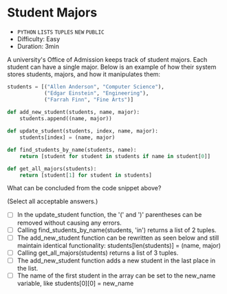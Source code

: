 # Student Majors

- `PYTHON` `LISTS` `TUPLES` `NEW` `PUBLIC`
- Difficulty: Easy
- Duration: 3min

A university's Office of Admission keeps track of student majors. Each student can have a single major. Below is an example of how their system stores students, majors, and how it manipulates them:

```python
students = [("Allen Anderson", "Computer Science"),
            ("Edgar Einstein", "Engineering"),
            ("Farrah Finn", "Fine Arts")]
     
def add_new_student(students, name, major):
    students.append((name, major))

def update_student(students, index, name, major):
    students[index] = (name, major)

def find_students_by_name(students, name):
    return [student for student in students if name in student[0]]

def get_all_majors(students):
    return [student[1] for student in students]
```

What can be concluded from the code snippet above?

(Select all acceptable answers.)

- [ ] In the update_student function, the '(' and ')' parentheses can be removed without causing any errors.
- [ ] Calling find_students_by_name(students, 'in') returns a list of 2 tuples.
- [ ] The add_new_student function can be rewritten as seen below and still maintain identical functionality:
students[len(students)] = (name, major)
- [ ] Calling get_all_majors(students) returns a list of 3 tuples.
- [ ] The add_new_student function adds a new student in the last place in the list.
- [ ] The name of the first student in the array can be set to the new_name variable, like students[0][0] = new_name
